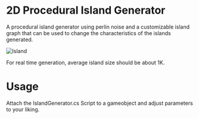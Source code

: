 # 2D Procedural Island Generator

A procedural island generator using perlin noise and a customizable island graph that can be used to change the characteristics of the islands generated.

![Island](https://user-images.githubusercontent.com/46405547/235848992-e3154563-4e62-43ac-b822-18efd9cfb5ea.png)

For real time generation, average island size should be about 1K.

# Usage

Attach the IslandGenerator.cs Script to a gameobject and adjust parameters to your liking.
